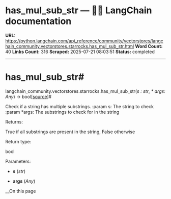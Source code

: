 # has_mul_sub_str — 🦜🔗 LangChain  documentation

**URL:** https://python.langchain.com/api_reference/community/vectorstores/langchain_community.vectorstores.starrocks.has_mul_sub_str.html
**Word Count:** 40
**Links Count:** 316
**Scraped:** 2025-07-21 08:03:51
**Status:** completed

---

# has\_mul\_sub\_str\#

langchain\_community.vectorstores.starrocks.has\_mul\_sub\_str\(_s : str_, _\* args: Any_\) → bool[\[source\]](https://python.langchain.com/api_reference/_modules/langchain_community/vectorstores/starrocks.html#has_mul_sub_str)\#     

Check if a string has multiple substrings. :param s: The string to check :param \*args: The substrings to check for in the string

Returns:     

True if all substrings are present in the string, False otherwise

Return type:     

bool

Parameters:     

  * **s** \(_str_\)

  * **args** \(_Any_\)

__On this page